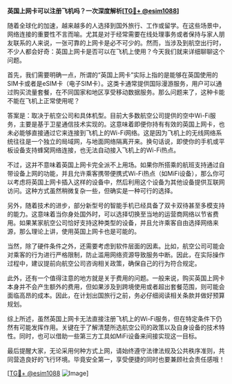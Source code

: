 **英国上网卡可以注册飞机吗？一次深度解析[[TG💪+ @esim1088](https://t.me/s/esim1088)]**

随着全球化的加速，越来越多的人选择到国外旅行、工作或留学。在这些场景中，网络连接的重要性不言而喻。尤其是对于经常需要在线处理事务或者保持与家人朋友联系的人来说，一张可靠的上网卡是必不可少的。然而，当涉及到航空出行时，不少人都会好奇：英国上网卡是否可以在飞机上使用？今天我们就来详细聊聊这个问题。

首先，我们需要明确一点，所谓的“英国上网卡”实际上指的是能够在英国使用的SIM卡或者是eSIM卡（电子SIM卡）。这类卡通常提供国际漫游服务，用户可以通过购买流量套餐，在不同国家和地区享受移动数据服务。那么问题来了，这种卡能不能在飞机上正常使用呢？

答案是：取决于航空公司和具体机型。目前大多数航空公司提供的空中Wi-Fi服务，主要是基于卫星通信技术实现的。这意味着即便你持有有效的英国上网卡，也未必能够直接通过它来连接到飞机上的Wi-Fi网络。这是因为飞机上的无线网络系统往往是一个独立的局域网，与地面网络隔离开来。换句话说，即使你的手机或平板设备支持蜂窝网络连接，也无法自动接入飞机上的Wi-Fi热点。

不过，这并不意味着英国上网卡完全派不上用场。如果你所搭乘的航班支持通过自带设备上网的功能，并且允许乘客携带便携式Wi-Fi热点（如MiFi设备），那么你可以考虑将英国上网卡插入这样的设备中，然后利用这个设备为其他设备提供互联网访问。这种方式虽然稍微复杂一些，但确实是一种可行的选择。

另外，随着技术的进步，部分新型号的智能手机已经具备了双卡双待甚至多模支持的能力。这意味着当你身处国外时，可以选择切换至当地的运营商网络以节省费用。如果某家航空公司恰好支持这种类型的设备，并且允许乘客自由选择网络来源，那么理论上讲，使用英国上网卡也是可能的。

当然，除了硬件条件之外，还需要考虑到软件层面的因素。比如，航空公司可能会对乘客的行为进行严格限制，防止滥用网络资源导致服务中断。因此，在实际操作过程中，建议提前向航空公司咨询相关政策，确保自己的行为符合规定。

此外，还有一个值得注意的地方就是关于费用的问题。一般来说，购买英国上网卡本身并不会产生额外的费用，但如果涉及到跨境使用或者超出套餐范围，则可能会面临高昂的成本。因此，在计划出国旅行之前，务必仔细阅读相关条款并做好预算规划。

综上所述，虽然英国上网卡无法直接注册飞机上的Wi-Fi服务，但在特定条件下仍然有可能发挥作用。关键在于了解清楚所选航空公司的政策以及自身设备的技术特性。同时，也可以借助一些第三方工具如MiFi设备来间接实现这一目标。

最后提醒大家，无论采用何种方式上网，请始终遵守法律法规及公共秩序准则，共同营造良好的飞行环境。毕竟安全第一，享受便捷的同时也要兼顾社会责任感哦！

[[TG💪+ @esim1088](https://t.me/s/esim1088) ![Image](https://i.postimg.cc/4NQfJmqS/Snipaste-2025-05-13-00-14-12.png)]